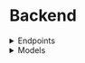# Backend

<details>
<summary>Endpoints</summary>
<p>

-   Root: "/"
    -   GET: returns "Hello World"
-   Users: "/users"
    -   GET:
        -   Accepts user (this is username) from **query**
        -   Retrieves specified user or all if none specified
    -   POST:
        -   Accepts representation of user from **body**
        -   Attempts to add user to database
-   Users with id: "/users/id:"
    -   GET:
        -   Accepts id of **user** from **params** and optional task fields from **query**
            -   Only one filter at a time, works with status, date, category and flagged
        -   Returns a subset of the users task list filtered by task fields
    -   POST:
        -   Accepts id of **user** from **params** and task to add from **body**
        -   Attempts to add task to user
    -   DELETE:
        -   Accepts id of **user** from **params** and id of **existing task** from **query**
        -   Attempts to delete task from task list and remove from user tasks field
-   Tasks: "/tasks

    -   **Probably needs to change**
        -   Need to figure out if this is even used or if it's done through user task list
        -   "user" field probably needs to be removed since it's duplicate information
    -   GET:
        -   Accepts "user", "categories", "date", "flagged" and "completed" from **query**
        -   Retrieves tasks, can be filtered by user as well as user and other field
    -   POST: - Accepts representation of task from **body** - Attempts to add the task to database
</p>
</details>
<details>
<summary>Models</summary>
<p>

-   User:
    -   username:
        -   String, required
    -   password:
        -   String, required
    -   tasks:
        -   List of task ids, ids not required
-   Task
    -   user: **PROBABLY REMOVE SINCE DUPLICATION WHEN USER TASK LIST POPULATED**
        -   String, required
    -   title:
        -   String, required
    -   description:
        -   String, required
    -   categories:
        -   List of strings, categories not required
    -   date: **CURRENTLY STRING, NEEDS TO BE DATE TYPE**
        -   String, required
    -   flagged:
        -   Boolean, required
    -   completed: - String, required
<p>
</details>
